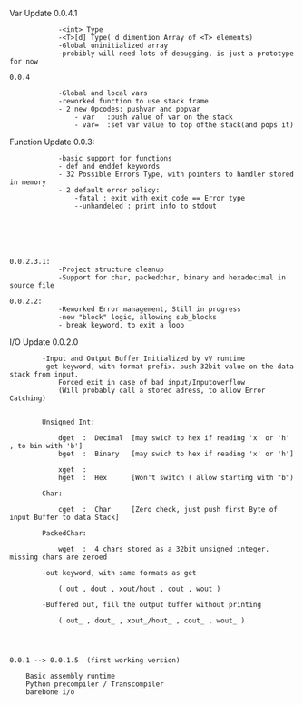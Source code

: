 




Var Update		0.0.4.1

				-<int> Type
				-<T>[d] Type( d dimention Array of <T> elements)
				-Global uninitialized array
				-probibly will need lots of debugging, is just a prototype for now

	0.0.4

				-Global and local vars
				-reworked function to use stack frame
				- 2 new Opcodes: pushvar and popvar
					- var	:push value of var on the stack
					- var=	:set var value to top ofthe stack(and pops it)
					
				






Function Update	0.0.3:

				-basic support for functions
				- def and enddef keywords
				- 32 Possible Errors Type, with pointers to handler stored in memory
				- 2 default error policy:
					-fatal : exit with exit code == Error type
					--unhandeled : print info to stdout
					
				
				

	

	0.0.2.3.1:	
				-Project structure cleanup
				-Support for char, packedchar, binary and hexadecimal in source file
		
	0.0.2.2:
				-Reworked Error management, Still in progress
				-new "block" logic, allowing sub_blocks
				- break keyword, to exit a loop
	
	
	
	
		
I/O Update	0.0.2.0
		
			-Input and Output Buffer Initialized by vV runtime
			-get keyword, with format prefix. push 32bit value on the data stack from input.
				Forced exit in case of bad input/Inputoverflow
				(Will probably call a stored adress, to allow Error Catching)
			 	
			
			Unsigned Int:
			
				dget  :  Decimal  [may swich to hex if reading 'x' or 'h' , to bin with 'b']
				bget  :  Binary   [may swich to hex if reading 'x' or 'h']
				
				xget  :
				hget  :  Hex	  [Won't switch ( allow starting with "b")

			Char:
			
				cget  :  Char	  [Zero check, just push first Byte of input Buffer to data Stack]
				
			PackedChar:
			
				wget  :  4 chars stored as a 32bit unsigned integer. missing chars are zeroed
				
			-out keyword, with same formats as get
			
				( out , dout , xout/hout , cout , wout )
				
			-Buffered out, fill the output buffer without printing
			
				( out_ , dout_ , xout_/hout_ , cout_ , wout_ )
				
				
		
		
	0.0.1 --> 0.0.1.5  (first working version)
			
		Basic assembly runtime
		Python precompiler / Transcompiler
		barebone i/o

	
